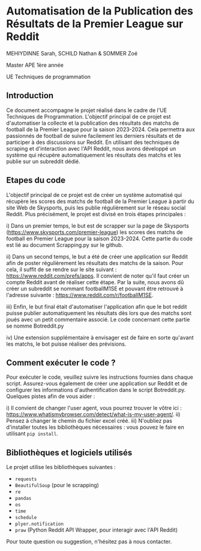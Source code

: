 # Automatisation de la Publication des Résultats de la Premier League sur Reddit

MEHIYDINNE Sarah, SCHILD Nathan & SOMMER Zoé

Master APE 1ère année

UE Techniques de programmation
 
## Introduction

Ce document accompagne le projet réalisé dans le cadre de l'UE Techniques de Programmation. L'objectif principal de ce projet est d'automatiser la collecte et la publication des résultats des matchs de football de la Premier League pour la saison 2023-2024. Cela permettra aux passionnés de football de suivre facilement les derniers résultats et de participer à des discussions sur Reddit. En utilisant des techniques de scraping et d'interaction avec l'API Reddit, nous avons développé un système qui récupère automatiquement les résultats des matchs et les publie sur un subreddit dédié.

## Etapes du code

L'objectif principal de ce projet est de créer un système automatisé qui récupère les scores des matchs de football de la Premier League à partir du site Web de Skysports, puis les publie régulièrement sur le réseau social Reddit. Plus précisément, le projet est divisé en trois étapes principales :

i) Dans un premier temps, le but est de scrapper sur la page de Skysports (https://www.skysports.com/premier-league) les scores des matchs de football en Premier League pour la saison 2023-2024. Cette partie du code est lié au document Scrapping.py sur le github.

ii) Dans un second temps, le but a été de créer une application sur Reddit afin de poster régulièrement les résultats des matchs de la saison. Pour cela, il suffit de se rendre sur le site suivant : https://www.reddit.com/prefs/apps. Il convient de noter qu'il faut créer un compte Reddit avant de réaliser cette étape. Par la suite, nous avons dû créer un subreddit se nommant footballM1SE et pouvant être retrouvé à l'adresse suivante : https://www.reddit.com/r/footballM1SE. 

iii) Enfin, le but final était d'automatiser l'application afin que le bot reddit puisse publier automatiquement les résultats dès lors que des matchs sont joués avec un petit commentaire associé. Le code concernant cette partie se nomme Botreddit.py

iv) Une extension supplémentaire à envisager est de faire en sorte qu'avant les matchs, le bot puisse réaliser des prévisions.

## Comment exécuter le code ?

Pour exécuter le code, veuillez suivre les instructions fournies dans chaque script. Assurez-vous également de créer une application sur Reddit et de configurer les informations d'authentification dans le script Botreddit.py. Quelques pistes afin de vous aider :

i) Il convient de changer l'user agent, vous pourrez trouver le vôtre ici : https://www.whatismybrowser.com/detect/what-is-my-user-agent/.
ii) Pensez à changer le chemin du fichier excel créé.
iii) N'oubliez pas d'installer toutes les bibliothèques nécessaires : vous pouvez le faire en utilisant `pip install`.

## Bibliothèques et logiciels utilisés

Le projet utilise les bibliothèques suivantes :
- `requests`
- `BeautifulSoup` (pour le scrapping)
- `re`
- `pandas`
- `os`
- `time`
- `schedule`
- `plyer.notification`
- `praw` (Python Reddit API Wrapper, pour interagir avec l'API Reddit)

Pour toute question ou suggestion, n'hésitez pas à nous contacter.

